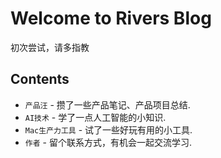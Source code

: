 # Welcome to Rivers Blog

初次尝试，请多指教

## Contents

* `产品汪` - 攒了一些产品笔记、产品项目总结.
* `AI技术` - 学了一点人工智能的小知识.
* `Mac生产力工具` - 试了一些好玩有用的小工具.
* `作者` - 留个联系方式，有机会一起交流学习.

